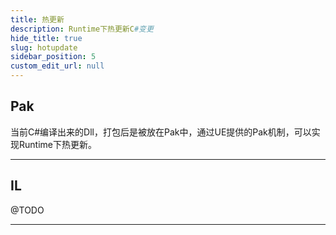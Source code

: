 ```yaml
---
title: 热更新
description: Runtime下热更新C#变更
hide_title: true
slug: hotupdate
sidebar_position: 5
custom_edit_url: null
---
```


## Pak

当前C#编译出来的Dll，打包后是被放在Pak中，通过UE提供的Pak机制，可以实现Runtime下热更新。

---

## IL

@TODO

---
